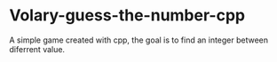 # Volary-guess-the-number-cpp
A simple game created with cpp, the goal is to find an integer between diferrent value.
